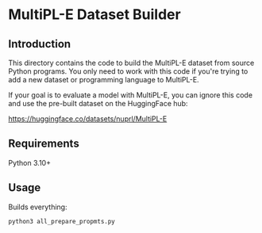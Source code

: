 # MultiPL-E Dataset Builder

## Introduction

This directory contains the code to build the MultiPL-E dataset from source
Python programs. You only need to work with this code if you're trying to
add a new dataset or programming language to MultiPL-E.

If your goal is to evaluate a model with MultiPL-E, you can ignore this
code and use the pre-built dataset on the HuggingFace hub:

https://huggingface.co/datasets/nuprl/MultiPL-E

## Requirements

Python 3.10+

## Usage

Builds everything:

```
python3 all_prepare_propmts.py
```